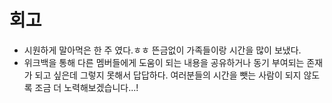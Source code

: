 # 회고
- 시원하게 말아먹은 한 주 였다.ㅎㅎ 뜬금없이 가족들이랑 시간을 많이 보냈다.
- 위크백을 통해 다른 멤버들에게 도움이 되는 내용을 공유하거나 동기 부여되는 존재가 되고 싶은데 그렇지 못해서 답답하다. 여러분들의 시간을 뺏는 사람이 되지 않도록 조금 더 노력해보겠습니다...! 